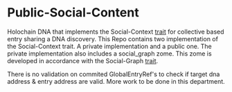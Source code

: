 # Public-Social-Content

Holochain DNA that implements the Social-Context [trait](https://github.com/juntofoundation/Holochain-Trait-Definitions#social-context) for collective based entry sharing a DNA discovery. 
This Repo contains two implementation of the Social-Context trait. A private implementation and a public one. The private implementation also includes a social_graph zome. This zome is developed in accordance with the Social-Graph [trait](https://github.com/juntofoundation/Holochain-Trait-Definitions#social-graph). 

There is no validation on commited GlobalEntryRef's to check if target dna address & entry address are valid. More work to be done in this department.